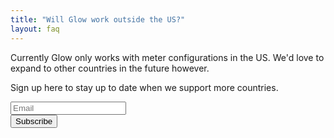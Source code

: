 ```yaml
---
title: "Will Glow work outside the US?"
layout: faq
---
```

Currently Glow only works with meter configurations in the US. We'd love to expand to other countries in the future however.

Sign up here to stay up to date when we support more countries.

<form action="//meetglow.us13.list-manage.com/subscribe/post?u=61d11de5faa83932b7cdc074f&amp;id=e824ad3f88" method="post" name="mc-embedded-subscribe-form" target="_blank" novalidate>
  <div class="row">
    <!-- real people should not fill this in and expect good things - do not remove this or risk form bot signups-->
    <div style="position: absolute; left: -5000px;" aria-hidden="true"><input type="text" name="b_61d11de5faa83932b7cdc074f_e824ad3f88" tabindex="-1" value=""></div>
    <div class="8u 12u$(small)">
      <input type="email" value="" name="EMAIL" placeholder="Email" class="required email">
    </div>
    <div class="4u 12u$(small)">
      <input type="submit" value="Subscribe" name="subscribe" class="button">
    </div>
  </div>
</form>
